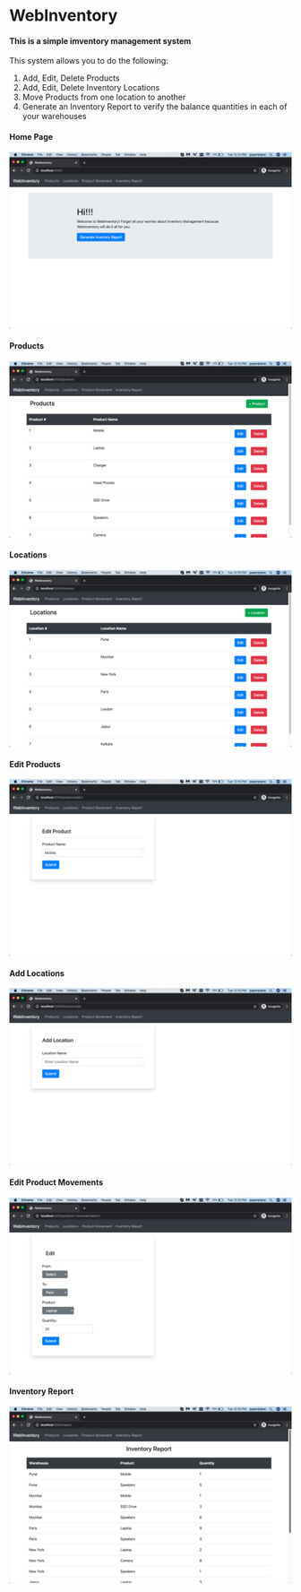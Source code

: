 # WebInventory

#### This is a simple imventory management system

This system allows you to do the following:
1. Add, Edit, Delete Products
2. Add, Edit, Delete Inventory Locations
3. Move Products from one location to another
4. Generate an Inventory Report to verify the balance quantities in each of your warehouses

#### Home Page
![Home Page](screenshots/Home.png)

#### Products
![Products](screenshots/ProductList.png)

#### Locations
![Locations](screenshots/LocationList.png)

#### Edit Products
![Edit Products](screenshots/EditProduct.png)

#### Add Locations
![Add Locations](screenshots/AddLocation.png)

#### Edit Product Movements
![Edit Product Movements](screenshots/EditMovement.png)

#### Inventory Report 
![Inventory Report](screenshots/InventoryReport.png)